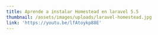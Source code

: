 ```yaml
---
title: Aprende a instalar Homestead en laravel 5.5
thumbnail: /assets/images/uploads/laravel-homestead.jpg
link: 'https://youtu.be/lfAtoykp88E'
---
```

